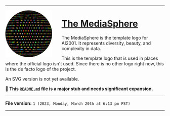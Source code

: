 
***

<img src="/MediaSphere1.png" width="148" height="148" align="left" style="margin-right: 30px">

# [The MediaSphere](/MediaSphere1.png)

The MediaSphere is the template logo for AI2001. It represents diversity, beauty, and complexity in data.

This is the template logo that is used in places where the official logo isn't used. Since there is no other logo right now, this is the de facto logo of the project.

An SVG version is not yet available.

**🌱️ This [`README.md`](/Docs/MediaSphere/README.md) file is a major stub and needs significant expansion.**

***

**File version:** `1 (2023, Monday, March 20th at 6:13 pm PST)`

***
